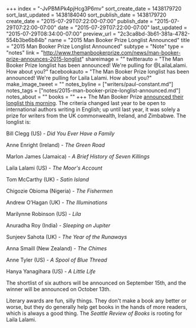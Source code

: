 +++
index = "-JvPBMiPk4pjHcg3P6mv"
sort_create_date = 1438179720
sort_last_updated = 1438184040
sort_publish_date = 1438179720
create_date = "2015-07-29T07:22:00-07:00"
publish_date = "2015-07-29T07:22:00-07:00"
date = "2015-07-29T07:22:00-07:00"
last_updated = "2015-07-29T08:34:00-07:00"
preview_url = "2c3ca8bd-3b61-381a-4782-554b3be6b84b"
name = "2015 Man Booker Prize Longlist Announced"
title = "2015 Man Booker Prize Longlist Announced"
subtype = "Note"
type = "notes"
link = "http://www.themanbookerprize.com/news/man-booker-prize-announces-2015-longlist"
shareimage = ""
twitterauto = "The Man Booker Prize longlist has been announced! We're pulling for @LailaLalami. How about you?"
facebookauto = "The Man Booker Prize longlist has been announced! We're pulling for Laila Lalami. How about you?"
make_image_tweet = ""
notes_byline = ["writers/paul-constant.md"]
notes_tags = ["notes/2015-man-booker-prize-longlist-announced.md"]
notes_about = ""
books = ""
+++
The Man Booker Prize [announced their longlist this morning](http://www.themanbookerprize.com/news/man-booker-prize-announces-2015-longlist). The criteria changed last year to be open to international authors writing in English; up until last year, it was solely a prize for writers from the UK commonwealth, Ireland, and Zimbabwe. The longlist is:

Bill Clegg (US) - *Did You Ever Have a Family*           

Anne Enright (Ireland) - *The Green Road* 

Marlon James (Jamaica) - *A Brief History of Seven Killings* 

Laila Lalami (US) - *The Moor's Account* 

Tom McCarthy (UK) - *Satin Island* 

Chigozie Obioma (Nigeria) - *The Fishermen* 

Andrew O’Hagan (UK) - *The Illuminations* 

Marilynne Robinson (US) - *Lila*          

Anuradha Roy (India) - *Sleeping on Jupiter* 

Sunjeev Sahota (UK) - *The Year of the Runaways* 

Anna Smaill (New Zealand) - *The Chimes* 

Anne Tyler (US) - *A Spool of Blue Thread* 

Hanya Yanagihara (US) - *A Little Life* 

The shortlist of six authors will be announced on September 15th, and the winner will be announced on October 13th. 

Literary awards are fun, silly things. They don't make a book any better or worse, but they do generally help get books in the hands of more readers, which is always a good thing. The *Seattle Review of Books* is rooting for Laila Lalami.